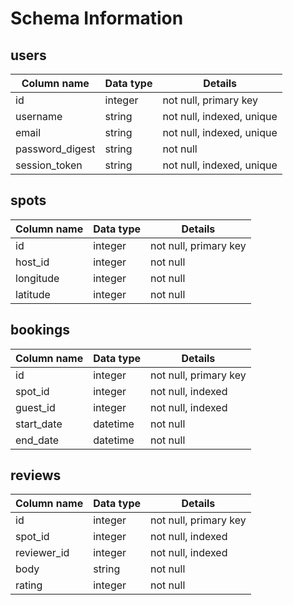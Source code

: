 # Schema Information

## users
| Column name | Data type | Details |
| ----------- | --------- | ------- |
| id          | integer   | not null, primary key|
| username    | string    | not null, indexed, unique|
| email       | string    | not null, indexed, unique|
| password_digest| string | not null|
| session_token| string   | not null, indexed, unique|

## spots
| Column name | Data type | Details |
| ----------- | --------- | ------- |
| id          | integer   | not null, primary key|
| host_id     | integer   | not null|
| longitude   | integer   | not null|
| latitude    | integer   | not null|

## bookings
| Column name | Data type | Details |
| ----------- | --------- | ------- |
| id          | integer   | not null, primary key|
| spot_id     | integer   | not null, indexed|
| guest_id    | integer   | not null, indexed|
| start_date  | datetime  | not null|
| end_date    | datetime  | not null|

## reviews
| Column name | Data type | Details |
| ----------- | --------- | ------- |
| id          | integer   | not null, primary key|
| spot_id     | integer   | not null, indexed|
| reviewer_id | integer   | not null, indexed|
| body        | string    | not null|
| rating      | integer   | not null|
